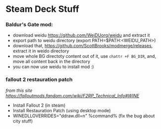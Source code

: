 # Steam Deck Stuff



### Baldur's Gate mod:
- download weidu https://github.com/WeiDUorg/weidu and extract it
- export path to weidu directory (export PATH=$PATH:<WEIDU_PATH>)
- download that, https://github.com/ScottBrooks/modmerge/releases, extract it in weido directory
- move whole BG directoty content out of it, use `chattr +F BG_DIR`, and, move all content back in the directory
- you can now use weidu to install mod :)

### fallout 2 restauration patch

*from this site https://falloutmods.fandom.com/wiki/F2RP_Technical_Info#WINE*

- Install Fallout 2 (in steam)
- Install Restauration Patch (using desktop mode)
- WINEDLLOVERRIDES="ddraw.dll=n" %command% (fix the bug about city stuff)

